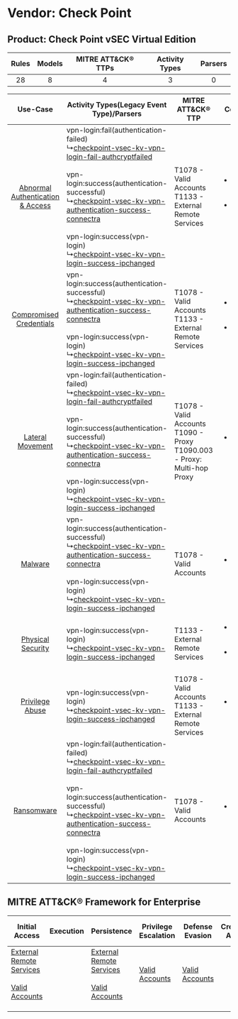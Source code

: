 Vendor: Check Point
===================
Product: Check Point vSEC Virtual Edition
-----------------------------------------
| Rules | Models | MITRE ATT&CK® TTPs | Activity Types | Parsers |
|:-----:|:------:|:------------------:|:--------------:|:-------:|
|  28   |   8    |         4          |       3        |    0    |

|    Use-Case    | Activity Types(Legacy Event Type)/Parsers    | MITRE ATT&CK® TTP    | Content    |
|:----:| ---- | ---- | ---- |
| [Abnormal Authentication & Access](../../../UseCases/uc_abnormal_authentication_&_access.md) |  vpn-login:fail(authentication-failed)<br> ↳[checkpoint-vsec-kv-vpn-login-fail-authcryptfailed](Ps/pC_checkpointvseckvvpnloginfailauthcryptfailed.md)<br><br> vpn-login:success(authentication-successful)<br> ↳[checkpoint-vsec-kv-vpn-authentication-success-connectra](Ps/pC_checkpointvseckvvpnauthenticationsuccessconnectra.md)<br><br> vpn-login:success(vpn-login)<br> ↳[checkpoint-vsec-kv-vpn-login-success-ipchanged](Ps/pC_checkpointvseckvvpnloginsuccessipchanged.md)<br> | T1078 - Valid Accounts<br>T1133 - External Remote Services<br>    | [<ul><li>16 Rules</li></ul><ul><li>5 Models</li></ul>](RM/r_m_check_point_check_point_vsec_virtual_edition_Abnormal_Authentication_&_Access.md) |
|          [Compromised Credentials](../../../UseCases/uc_compromised_credentials.md)          |  vpn-login:success(authentication-successful)<br> ↳[checkpoint-vsec-kv-vpn-authentication-success-connectra](Ps/pC_checkpointvseckvvpnauthenticationsuccessconnectra.md)<br><br> vpn-login:success(vpn-login)<br> ↳[checkpoint-vsec-kv-vpn-login-success-ipchanged](Ps/pC_checkpointvseckvvpnloginsuccessipchanged.md)<br>    | T1078 - Valid Accounts<br>T1133 - External Remote Services<br>    | [<ul><li>13 Rules</li></ul><ul><li>8 Models</li></ul>](RM/r_m_check_point_check_point_vsec_virtual_edition_Compromised_Credentials.md)          |
|    [Lateral Movement](../../../UseCases/uc_lateral_movement.md)    |  vpn-login:fail(authentication-failed)<br> ↳[checkpoint-vsec-kv-vpn-login-fail-authcryptfailed](Ps/pC_checkpointvseckvvpnloginfailauthcryptfailed.md)<br><br> vpn-login:success(authentication-successful)<br> ↳[checkpoint-vsec-kv-vpn-authentication-success-connectra](Ps/pC_checkpointvseckvvpnauthenticationsuccessconnectra.md)<br><br> vpn-login:success(vpn-login)<br> ↳[checkpoint-vsec-kv-vpn-login-success-ipchanged](Ps/pC_checkpointvseckvvpnloginsuccessipchanged.md)<br> | T1078 - Valid Accounts<br>T1090 - Proxy<br>T1090.003 - Proxy: Multi-hop Proxy<br> | [<ul><li>1 Rules</li></ul>](RM/r_m_check_point_check_point_vsec_virtual_edition_Lateral_Movement.md)    |
|    [Malware](../../../UseCases/uc_malware.md)    |  vpn-login:success(authentication-successful)<br> ↳[checkpoint-vsec-kv-vpn-authentication-success-connectra](Ps/pC_checkpointvseckvvpnauthenticationsuccessconnectra.md)<br><br> vpn-login:success(vpn-login)<br> ↳[checkpoint-vsec-kv-vpn-login-success-ipchanged](Ps/pC_checkpointvseckvvpnloginsuccessipchanged.md)<br>    | T1078 - Valid Accounts<br>    | [<ul><li>1 Rules</li></ul>](RM/r_m_check_point_check_point_vsec_virtual_edition_Malware.md)    |
|    [Physical Security](../../../UseCases/uc_physical_security.md)    |  vpn-login:success(vpn-login)<br> ↳[checkpoint-vsec-kv-vpn-login-success-ipchanged](Ps/pC_checkpointvseckvvpnloginsuccessipchanged.md)<br>    | T1133 - External Remote Services<br>    | [<ul><li>1 Rules</li></ul><ul><li>1 Models</li></ul>](RM/r_m_check_point_check_point_vsec_virtual_edition_Physical_Security.md)    |
|    [Privilege Abuse](../../../UseCases/uc_privilege_abuse.md)    |  vpn-login:success(vpn-login)<br> ↳[checkpoint-vsec-kv-vpn-login-success-ipchanged](Ps/pC_checkpointvseckvvpnloginsuccessipchanged.md)<br>    | T1078 - Valid Accounts<br>T1133 - External Remote Services<br>    | [<ul><li>1 Rules</li></ul>](RM/r_m_check_point_check_point_vsec_virtual_edition_Privilege_Abuse.md)    |
|    [Ransomware](../../../UseCases/uc_ransomware.md)    |  vpn-login:fail(authentication-failed)<br> ↳[checkpoint-vsec-kv-vpn-login-fail-authcryptfailed](Ps/pC_checkpointvseckvvpnloginfailauthcryptfailed.md)<br><br> vpn-login:success(authentication-successful)<br> ↳[checkpoint-vsec-kv-vpn-authentication-success-connectra](Ps/pC_checkpointvseckvvpnauthenticationsuccessconnectra.md)<br><br> vpn-login:success(vpn-login)<br> ↳[checkpoint-vsec-kv-vpn-login-success-ipchanged](Ps/pC_checkpointvseckvvpnloginsuccessipchanged.md)<br> | T1078 - Valid Accounts<br>    | [<ul><li>1 Rules</li></ul>](RM/r_m_check_point_check_point_vsec_virtual_edition_Ransomware.md)    |

MITRE ATT&CK® Framework for Enterprise
--------------------------------------
| Initial Access                                                                                                                                   | Execution | Persistence                                                                                                                                      | Privilege Escalation                                                | Defense Evasion                                                     | Credential Access | Discovery | Lateral Movement | Collection | Command and Control                                                                                                                       | Exfiltration | Impact |
| ------------------------------------------------------------------------------------------------------------------------------------------------ | --------- | ------------------------------------------------------------------------------------------------------------------------------------------------ | ------------------------------------------------------------------- | ------------------------------------------------------------------- | ----------------- | --------- | ---------------- | ---------- | ----------------------------------------------------------------------------------------------------------------------------------------- | ------------ | ------ |
| [External Remote Services](https://attack.mitre.org/techniques/T1133)<br><br>[Valid Accounts](https://attack.mitre.org/techniques/T1078)<br><br> |           | [External Remote Services](https://attack.mitre.org/techniques/T1133)<br><br>[Valid Accounts](https://attack.mitre.org/techniques/T1078)<br><br> | [Valid Accounts](https://attack.mitre.org/techniques/T1078)<br><br> | [Valid Accounts](https://attack.mitre.org/techniques/T1078)<br><br> |                   |           |                  |            | [Proxy: Multi-hop Proxy](https://attack.mitre.org/techniques/T1090/003)<br><br>[Proxy](https://attack.mitre.org/techniques/T1090)<br><br> |              |        |